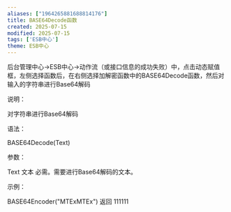 ```yaml
---
aliases: ["1964265881688814176"]
title: BASE64Decode函数
created: 2025-07-15
modified: 2025-07-15
tags: ['ESB中心']
theme: ESB中心
---
```


后台管理中心->ESB中心->动作流（或接口信息的成功失败）中，点击动态赋值框，左侧选择函数后，在右侧选择加解密函数中的BASE64Decode函数，然后对输入的字符串进行Base64解码

说明：

对字符串进行Base64解码

语法：

BASE64Decode(Text)

参数：

Text 文本 必需。需要进行Base64解码的文本。

示例：

BASE64Encoder("MTExMTEx") 返回 111111
